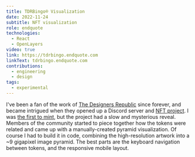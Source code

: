 ```yaml
---
title: TDRBingo® Visualization
date: 2022-11-24
subtitle: NFT visualization
role: endquote
technologies:
  - React
  - OpenLayers
video: true
link: https://tdrbingo.endquote.com
linkText: tdrbingo.endquote.com
contributions:
  - engineering
  - design
tags:
  - experimental
---
```


I've been a fan of the work of [The Designers Republic](https://www.thedesignersrepublic.com) since forever, and became intrigued when they opened up a Discord server and [NFT project](https://www.tdrbingo.com). I was [the first to mint](https://opensea.io/assets/ethereum/0xcb6b570b8aeabe38b449aff31f901b8e1b91e396/4), but the project had a slow and mysterious reveal. Members of the community started to piece together how the tokens were related and came up with a manually-created pyramid visualization. Of course I had to build it in code, combining the high-resolution artwork into a \~9 gigapixel image pyramid. The best parts are the keyboard navigation between tokens, and the responsive mobile layout.
